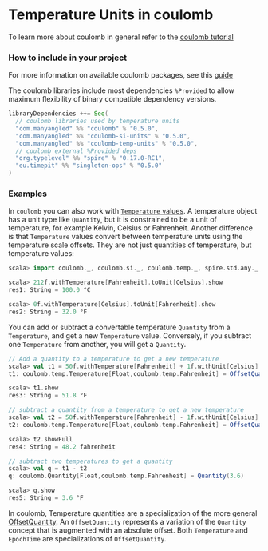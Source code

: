 # Temperature Units in coulomb

To learn more about coulomb in general refer to the
[coulomb tutorial](../README.md#tutorial)

### How to include in your project

For more information on available coulomb packages, see this
[guide](../README.md#how-to-include-coulomb-in-your-project)

The coulomb libraries include most dependencies `%Provided` to allow maximum flexibility
of binary compatible dependency versions.

```scala
libraryDependencies ++= Seq(
  // coulomb libraries used by temperature units
  "com.manyangled" %% "coulomb" % "0.5.0",
  "com.manyangled" %% "coulomb-si-units" % "0.5.0",
  "com.manyangled" %% "coulomb-temp-units" % "0.5.0",
  // coulomb external %Provided deps
  "org.typelevel" %% "spire" % "0.17.0-RC1",
  "eu.timepit" %% "singleton-ops" % "0.5.0"
)
```

### Examples

In `coulomb` you can also work with [`Temperature` values](https://erikerlandson.github.io/coulomb/latest/api/coulomb/temp/index.html).
A temperature object has a unit type like `Quantity`, but it is constrained to be a unit of temperature, for example
Kelvin, Celsius or Fahrenheit.
Another difference is that `Temperature` values convert between temperature units using the temperature scale offsets.
They are not just quantities of temperature, but temperature values:
```scala
scala> import coulomb._, coulomb.si._, coulomb.temp._, spire.std.any._

scala> 212f.withTemperature[Fahrenheit].toUnit[Celsius].show
res1: String = 100.0 °C

scala> 0f.withTemperature[Celsius].toUnit[Fahrenheit].show
res2: String = 32.0 °F
```

You can add or subtract a convertable temperature `Quantity` from a `Temperature`, and get a new `Temperature` value.
Conversely, if you subtract one `Temperature` from another, you will get a `Quantity`.
```scala
// Add a quantity to a temperature to get a new temperature
scala> val t1 = 50f.withTemperature[Fahrenheit] + 1f.withUnit[Celsius]
t1: coulomb.temp.Temperature[Float,coulomb.temp.Fahrenheit] = OffsetQuantity(51.8)

scala> t1.show
res3: String = 51.8 °F

// subtract a quantity from a temperature to get a new temperature
scala> val t2 = 50f.withTemperature[Fahrenheit] - 1f.withUnit[Celsius]
t2: coulomb.temp.Temperature[Float,coulomb.temp.Fahrenheit] = OffsetQuantity(48.2)

scala> t2.showFull
res4: String = 48.2 fahrenheit

// subtract two temperatures to get a quantity
scala> val q = t1 - t2
q: coulomb.Quantity[Float,coulomb.temp.Fahrenheit] = Quantity(3.6)

scala> q.show
res5: String = 3.6 °F
```

In coulomb, Temperature quantities are a specialization of the more general
[OffsetQuantity](https://erikerlandson.github.io/coulomb/latest/api/coulomb/offset/index.html).
An `OffsetQuantity` represents a variation of the `Quantity` concept that is augmented with
an absolute offset. Both `Temperature` and `EpochTime` are specializations of `OffsetQuantity`.
